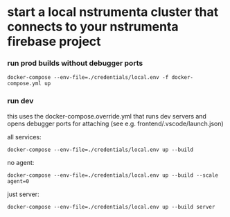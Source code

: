 # start a local nstrumenta cluster that connects to your nstrumenta firebase project

### run prod builds without debugger ports

```shell
docker-compose --env-file=./credentials/local.env -f docker-compose.yml up
```

### run dev

this uses the docker-compose.override.yml that runs dev servers and opens debugger ports for attaching (see e.g. frontend/.vscode/launch.json)

all services:
```shell
docker-compose --env-file=./credentials/local.env up --build
```

no agent:
```shell
docker-compose --env-file=./credentials/local.env up --build --scale agent=0
```

just server:
```shell
docker-compose --env-file=./credentials/local.env up --build server
```